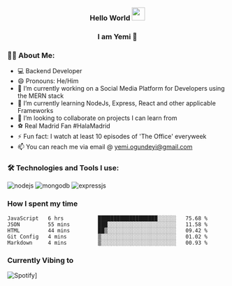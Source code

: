 ### <h3 align="center"> Hello World <img src="https://user-images.githubusercontent.com/42378118/110234147-e3259600-7f4e-11eb-95be-0c4047144dea.gif" width="30"></h2>
<h3 align="center"> I am Yemi 🐻 </h2>

### 🧔‍♂️ About Me:
- 💻 Backend Developer
- 😄 Pronouns: He/Him
- 🔭 I’m currently working on a Social Media Platform for Developers using the MERN stack
- 🌱 I’m currently learning NodeJs, Express, React and other applicable Frameworks
- 👯 I’m looking to collaborate on projects I can learn from
- ⚽ Real Madrid Fan #HalaMadrid
- ⚡ Fun fact: I watch at least 10 episodes of 'The Office' everyweek
- 📫 You can reach me via email @ yemi.ogundeyi@gmail.com


### :hammer_and_wrench: Technologies and Tools I use:
<p align = "left"/>
<img alt="nodejs" src="https://img.shields.io/badge/Node.js-43853D?style=for-the-badge&logo=node.js&logoColor=white"/>
<img alt="mongodb" src="https://img.shields.io/badge/MongoDB-4EA94B?style=for-the-badge&logo=mongodb&logoColor=white"/>
<img alt =expressjs src= "https://img.shields.io/badge/Express.js-404D59?style=for-the-badge"/>

### How I spent my time
<!--START_SECTION:waka-->
```text
JavaScript   6 hrs           ███████████████████░░░░░░   75.68 % 
JSON         55 mins         ███░░░░░░░░░░░░░░░░░░░░░░   11.58 % 
HTML         44 mins         ██▒░░░░░░░░░░░░░░░░░░░░░░   09.42 % 
Git Config   4 mins          ▒░░░░░░░░░░░░░░░░░░░░░░░░   01.02 % 
Markdown     4 mins          ▒░░░░░░░░░░░░░░░░░░░░░░░░   00.93 % 
```
<!--END_SECTION:waka-->
### Currently Vibing to
![Spotify](https://spotify-github-readme.vercel.app/api/spotify)]
